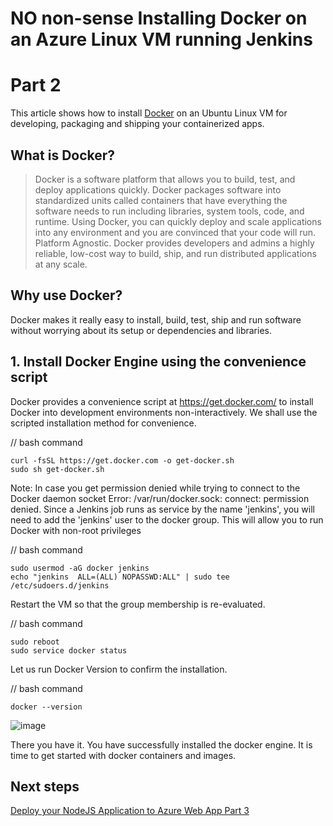 # NO non-sense Installing Docker on an Azure Linux VM running Jenkins

# Part 2

This article shows how to install [Docker](https://docs.docker.com/engine/install/ubuntu) on an Ubuntu Linux VM for developing, packaging and shipping your containerized apps.

## What is Docker?

> Docker is a software platform that allows you to build, test, and deploy applications quickly. 
> Docker packages software into standardized units called containers that have everything the software needs to run including libraries, system tools, code, and runtime. 
> Using Docker, you can quickly deploy and scale applications into any environment and you are convinced that your code will run. Platform Agnostic.
> Docker provides developers and admins a highly reliable, low-cost way to build, ship, and run distributed applications at any scale.

## Why use Docker?

Docker makes it really easy to install, build, test, ship and run software without worrying about its setup or dependencies and libraries.

## 1. Install Docker Engine using the convenience script

Docker provides a convenience script at https://get.docker.com/ to install Docker into development environments non-interactively. 
We shall use the scripted installation method for convenience.

// bash command

    curl -fsSL https://get.docker.com -o get-docker.sh
    sudo sh get-docker.sh

Note: In case you get permission denied while trying to connect to the Docker daemon socket Error: /var/run/docker.sock: connect: permission denied. Since a Jenkins job runs as service by the name 'jenkins', you will need to add the 'jenkins' user to the docker group. This will allow you to run Docker with non-root privileges

// bash command

    sudo usermod -aG docker jenkins
    echo "jenkins  ALL=(ALL) NOPASSWD:ALL" | sudo tee /etc/sudoers.d/jenkins

Restart the VM so that the group membership is re-evaluated.

// bash command

    sudo reboot
    sudo service docker status

Let us run Docker Version to confirm the installation.

// bash command

    docker --version

![image](https://github.com/mfkhan267/my_jenkins_app/assets/77663612/31060bec-20e2-4e81-b6db-8f4408b74653)

There you have it. You have successfully installed the docker engine. It is time to get started with docker containers and images.

## Next steps

[Deploy your NodeJS Application to Azure Web App Part 3](./deploy_webapp.md)
